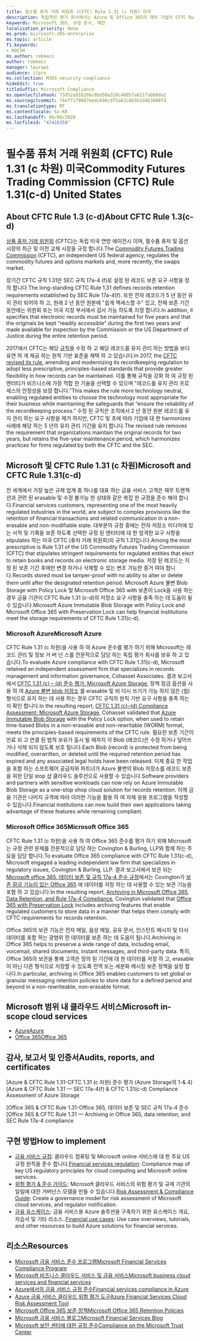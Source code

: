 ```yaml
---
title: 필수품 퓨처 거래 위원회 (CFTC) Rule 1.31 (c 차원) 미국
description: 독립적인 평가 회사에서는 Azure 및 Office 365이 재무 기업이 CFTC Rule 1.31 레코드 보존 및 불변의 저장소 요구 사항을 충족 하도록 도울 수 있음을 확인 했습니다.
keywords: Microsoft 365, 규정 준수, 제안
localization_priority: None
ms.prod: microsoft-365-enterprise
ms.topic: article
f1.keywords:
- NOCSH
ms.author: robmazz
author: robmazz
manager: laurawi
audience: itpro
ms.collection: M365-security-compliance
hideEdit: true
titleSuffix: Microsoft Compliance
ms.openlocfilehash: 73d52a91620bc0bd50a310c4085fa821fab80da2
ms.sourcegitcommit: 74ef7179887eedc696c975a82c865b2d4b3808fd
ms.translationtype: MT
ms.contentlocale: ko-KR
ms.lasthandoff: 09/09/2020
ms.locfileid: "47416358"
---
```

# <a name="commodity-futures-trading-commission-cftc-rule-131c-d-united-states"></a><span data-ttu-id="bde41-104">필수품 퓨처 거래 위원회 (CFTC) Rule 1.31 (c 차원) 미국</span><span class="sxs-lookup"><span data-stu-id="bde41-104">Commodity Futures Trading Commission (CFTC) Rule 1.31(c-d) United States</span></span>

## <a name="about-cftc-rule-13c-d"></a><span data-ttu-id="bde41-105">About CFTC Rule 1.3 (c-d)</span><span class="sxs-lookup"><span data-stu-id="bde41-105">About CFTC Rule 1.3(c-d)</span></span>

<span data-ttu-id="bde41-106">[상품 퓨처 거래 위원회](https://www.cftc.gov/) (CFTC)는 독립 미국 연방 에이전시 이며, 필수품 퓨처 및 옵션 시장의 최근 및 이전 교체 시장을 규정 합니다.</span><span class="sxs-lookup"><span data-stu-id="bde41-106">The [Commodity Futures Trading Commission](https://www.cftc.gov/) (CFTC), an independent US federal agency, regulates the commodity futures and options markets and, more recently, the swaps market.</span></span>  
  
<span data-ttu-id="bde41-107">장기간 CFTC 규칙 1.31은 SEC 규칙 17a-4 (f)로 설정 된 레코드 보존 요구 사항을 정의 합니다.</span><span class="sxs-lookup"><span data-stu-id="bde41-107">The long-standing CFTC Rule 1.31 defines records retention requirements established by SEC Rule 17a-4(f).</span></span> <span data-ttu-id="bde41-108">또한 전자 레코드가 5 년 동안 유지 관리 되어야 하 고, 원래 2 년 동안 원본에 "쉽게 액세스할 수" 있고, 전체 보존 기간 동안에는 위원회 또는 미국 지정 부서에서 검사 가능 하도록 지정 합니다.</span><span class="sxs-lookup"><span data-stu-id="bde41-108">In addition, it specifies that electronic records must be maintained for five years and that the originals be kept “readily accessible” during the first two years and made available for inspection by the Commission or the US Department of Justice during the entire retention period.</span></span>  
  
<span data-ttu-id="bde41-109">2017에서 CFTC는 해당 [규칙](https://www.cftc.gov/sites/default/files/idc/groups/public/@lrfederalregister/documents/file/2017-11014a.pdf)을 수정 하 고 해당 레코드를 유지 관리 하는 방법을 보다 유연 하 게 제공 하는 원칙 기반 표준을 채택 하 고 있습니다.</span><span class="sxs-lookup"><span data-stu-id="bde41-109">In 2017, the [CFTC revised its rule](https://www.cftc.gov/sites/default/files/idc/groups/public/@lrfederalregister/documents/file/2017-11014a.pdf), amending and modernizing its recordkeeping regulation to adopt less prescriptive, principles-based standards that provide greater flexibility in how records can be maintained.</span></span> <span data-ttu-id="bde41-110">이를 통해 규칙을 강화 하 여 규정 된 엔터티가 비즈니스에 가장 적합 한 기술을 선택할 수 있으며 "레코드를 유지 관리 프로세스의 안정성을 보장 합니다."</span><span class="sxs-lookup"><span data-stu-id="bde41-110">This makes the rule more technology neutral, enabling regulated entities to choose the technology most appropriate for their business while maintaining the safeguards that “ensure the reliability of the recordkeeping process.”</span></span> <span data-ttu-id="bde41-111">수정 된 규칙은 조직에서 2 년 동안 원본 레코드를 유지 관리 하는 요구 사항을 제거 하지만, CFTC 및 초에 따라 기업에 대 한 harmonizes 사례에 해당 하는 5 년의 유지 관리 기간을 유지 합니다.</span><span class="sxs-lookup"><span data-stu-id="bde41-111">The revised rule removes the requirement that organizations maintain the original records for two years, but retains the five-year maintenance period, which harmonizes practices for firms regulated by both the CFTC and the SEC.</span></span>

## <a name="microsoft-and-cftc-rule-131c-d"></a><span data-ttu-id="bde41-112">Microsoft 및 CFTC Rule 1.31 (c 차원)</span><span class="sxs-lookup"><span data-stu-id="bde41-112">Microsoft and CFTC Rule 1.31(c-d)</span></span>

<span data-ttu-id="bde41-113">전 세계에서 가장 높은 규제 업계 중 하나를 대표 하는 금융 서비스 고객은 재무 트랜잭션과 관련 된 erasable 및 수정 불가능 한 상태와 같은 복잡 한 규정을 준수 해야 합니다.</span><span class="sxs-lookup"><span data-stu-id="bde41-113">Financial services customers, representing one of the most heavily regulated industries in the world, are subject to complex provisions like the retention of financial transactions and related communication in a non-erasable and non-modifiable state.</span></span> <span data-ttu-id="bde41-114">대부분의 규정 중에는 전자 저장소 미디어에 있는 서적 및 기록을 보존 하도록 선택한 규정 된 엔터티에 대 한 엄격한 요구 사항을 stipulates 하는 미국 CFTC (퓨처 거래 위원회)의 규칙 1.31입니다.</span><span class="sxs-lookup"><span data-stu-id="bde41-114">Among the most prescriptive is Rule 1.31 of the US Commodity Futures Trading Commission (CFTC) that stipulates stringent requirements for regulated entities that elect to retain books and records on electronic storage media.</span></span> <span data-ttu-id="bde41-115">저장 된 레코드는 지정 된 보존 기간 후에만 변경 하거나 삭제할 수 있는 변조 가능한 증거 여야 합니다.</span><span class="sxs-lookup"><span data-stu-id="bde41-115">Records stored must be tamper-proof with no ability to alter or delete them until after the designated retention period.</span></span> <span data-ttu-id="bde41-116">Microsoft Azure 불변 Blob Storage with Policy Lock 및 Microsoft Office 365 with 보존이 Lock을 사용 하는 경우 금융 기관이 CFTC Rule 1.31 (c-d)의 저장소 요구 사항을 충족 하는 데 도움이 될 수 있습니다.</span><span class="sxs-lookup"><span data-stu-id="bde41-116">Microsoft Azure Immutable Blob Storage with Policy Lock and Microsoft Office 365 with Preservation Lock can help financial institutions meet the storage requirements of CFTC Rule 1.31(c-d).</span></span>

### <a name="microsoft-azure"></a><span data-ttu-id="bde41-117">Microsoft Azure</span><span class="sxs-lookup"><span data-stu-id="bde41-117">Microsoft Azure</span></span>

<span data-ttu-id="bde41-118">CFTC Rule 1.31 (c 차원)을 사용 하 여 Azure 준수를 평가 하기 위해 Microsoft는 레코드 관리 및 정보 거 버 넌 스를 전문적으로 담당 하는 독립 평가 회사를 보유 하 고 있습니다.</span><span class="sxs-lookup"><span data-stu-id="bde41-118">To evaluate Azure compliance with CFTC Rule 1.31(c-d), Microsoft retained an independent assessment firm that specializes in records management and information governance, Cohasset Associates.</span></span> <span data-ttu-id="bde41-119">결과 보고서에서 [CFTC 1.31 (c) – (d) 준수 평가: Microsoft Azure Storage](https://servicetrust.microsoft.com/ViewPage/MSComplianceGuide?command=Download&downloadType=Document&downloadId=19b08fd4-d276-43e8-9461-715981d0ea20&docTab=4ce99610-c9c0-11e7-8c2c-f908a777fa4d_GRC_Assessment_Reports), 정책 잠금 옵션을 사용 하 여 [Azure 불변 blob 저장소](https://docs.microsoft.com/azure/storage/blobs/storage-blob-immutable-storage) 를 erasable 및 비 다시 쓰기가 가능 하지 않은 (웜) 형식으로 유지 하는 데 사용 하는 경우 CFTC 규칙의 원칙 기반 요구 사항을 충족 하는지 확인 합니다.</span><span class="sxs-lookup"><span data-stu-id="bde41-119">In the resulting report, [CFTC 1.31 (c)–(d) Compliance Assessment: Microsoft Azure Storage](https://servicetrust.microsoft.com/ViewPage/MSComplianceGuide?command=Download&downloadType=Document&downloadId=19b08fd4-d276-43e8-9461-715981d0ea20&docTab=4ce99610-c9c0-11e7-8c2c-f908a777fa4d_GRC_Assessment_Reports), Cohasset validated that [Azure Immutable Blob Storage](https://docs.microsoft.com/azure/storage/blobs/storage-blob-immutable-storage) with the Policy Lock option, when used to retain time-based Blobs in a non-erasable and non-rewritable (WORM) format, meets the principles-based requirements of the CFTC rule.</span></span> <span data-ttu-id="bde41-120">필요한 보존 기간이 만료 되 고 연결 된 법적 보유가 출시 될 때까지 각 Blob (레코드)은 수정 하거나 덮어쓰거나 삭제 되지 않도록 보호 됩니다.</span><span class="sxs-lookup"><span data-stu-id="bde41-120">Each Blob (record) is protected from being modified, overwritten, or deleted until the required retention period has expired and any associated legal holds have been released.</span></span> <span data-ttu-id="bde41-121">이제 중요 한 작업을 포함 하는 소프트웨어 공급자와 파트너가 Azure 불변의 Blob 저장소를 레코드 보존을 위한 단일 stop 샵 클라우드 솔루션으로 사용할 수 있습니다.</span><span class="sxs-lookup"><span data-stu-id="bde41-121">Software providers and partners with sensitive workloads can now rely on Azure Immutable Blob Storage as a one-stop shop cloud solution for records retention.</span></span> <span data-ttu-id="bde41-122">이제 금융 기관은 나머지 규격에 따라 이러한 기능을 활용 하 여 자체 응용 프로그램을 작성할 수 있습니다.</span><span class="sxs-lookup"><span data-stu-id="bde41-122">Financial institutions can now build their own applications taking advantage of these features while remaining compliant.</span></span>

### <a name="microsoft-office-365"></a><span data-ttu-id="bde41-123">Microsoft Office 365</span><span class="sxs-lookup"><span data-stu-id="bde41-123">Microsoft Office 365</span></span>

<span data-ttu-id="bde41-124">CFTC Rule 1.31 (c 차원)을 사용 하 여 Office 365 준수를 평가 하기 위해 Microsoft는 규정 관련 문제를 전문적으로 담당 하는 Covington & Burling, LLP와 함께 하는 주요을 담당 합니다.</span><span class="sxs-lookup"><span data-stu-id="bde41-124">To evaluate Office 365 compliance with CFTC Rule 1.31(c-d), Microsoft engaged a leading independent law firm that specializes in regulatory issues, Covington & Burling, LLP.</span></span> <span data-ttu-id="bde41-125">결과 보고서에서 보관 되는 [Microsoft office 365, 데이터 보존 및 규칙 17a-4 준수 규정](https://go.microsoft.com/fwlink/?linkid=830440)에서는 Covington가 [보존 잠금 기능이 있는 Office 365](retention.md#use-preservation-lock-to-comply-with-regulatory-requirements) 에 데이터를 저장 하는 데 사용할 수 있는 보관 기능을 포함 하 고 있습니다.</span><span class="sxs-lookup"><span data-stu-id="bde41-125">In the resulting report, [Archiving in Microsoft Office 365, Data Retention, and Rule 17a-4 Compliance](https://go.microsoft.com/fwlink/?linkid=830440), Covington validated that [Office 365 with Preservation Lock](retention.md#use-preservation-lock-to-comply-with-regulatory-requirements) includes archiving features that enable regulated customers to store data in a manner that helps them comply with CFTC requirements for records retention.</span></span>

<span data-ttu-id="bde41-126">Office 365의 보관 기능은 전자 메일, 음성 메일, 공유 문서, 인스턴트 메시지 및 타사 데이터를 포함 하는 광범위 한 데이터를 보존 하는 데 도움이 됩니다.</span><span class="sxs-lookup"><span data-stu-id="bde41-126">Archiving in Office 365 helps to preserve a wide range of data, including email, voicemail, shared documents, instant messages, and third-party data.</span></span> <span data-ttu-id="bde41-127">특히, Office 365의 보관을 통해 고객은 정의 된 기간에 대 한 데이터를 저장 하 고, erasable이 아닌 다른 형식으로 저장할 수 있도록 전역 또는 세분화 메시징 보존 정책을 설정 합니다.</span><span class="sxs-lookup"><span data-stu-id="bde41-127">In particular, archiving in Office 365 enables customers to set global or granular messaging retention policies to store data for a defined period and beyond in a non-rewriteable, non-erasable format.</span></span>

## <a name="microsoft-in-scope-cloud-services"></a><span data-ttu-id="bde41-128">Microsoft 범위 내 클라우드 서비스</span><span class="sxs-lookup"><span data-stu-id="bde41-128">Microsoft in-scope cloud services</span></span>

- [<span data-ttu-id="bde41-129">Azure</span><span class="sxs-lookup"><span data-stu-id="bde41-129">Azure</span></span>](https://aka.ms/AzureCompliance)
- [<span data-ttu-id="bde41-130">Office 365</span><span class="sxs-lookup"><span data-stu-id="bde41-130">Office 365</span></span>](https://aka.ms/o365-compliance-framework)

## <a name="audits-reports-and-certificates"></a><span data-ttu-id="bde41-131">감사, 보고서 및 인증서</span><span class="sxs-lookup"><span data-stu-id="bde41-131">Audits, reports, and certificates</span></span>

<span data-ttu-id="bde41-132">[Azure & CFTC Rule 1.31-CFTC 1.31 (c 차원) 준수 평가 (Azure Storage의 1-& 4)</span><span class="sxs-lookup"><span data-stu-id="bde41-132">[Azure & CFTC Rule 1.31 — SEC 17a-4(f) & CFTC 1.31(c-d) Compliance Assessment of Azure Storage</span></span>

<span data-ttu-id="bde41-133">[Office 365 & CFTC Rule 1.31-Office 365, 데이터 보존 및 SEC 규칙 17a-4 준수</span><span class="sxs-lookup"><span data-stu-id="bde41-133">[Office 365 & CFTC Rule 1.31 — Archiving in Office 365, data retention, and SEC Rule 17a-4 compliance</span></span>

## <a name="how-to-implement"></a><span data-ttu-id="bde41-134">구현 방법</span><span class="sxs-lookup"><span data-stu-id="bde41-134">How to implement</span></span>

- <span data-ttu-id="bde41-135">[금융 서비스 규정](https://servicetrust.microsoft.com/ViewPage/TrustDocuments?command=Download&downloadType=Document&downloadId=5b483567-00b0-4d86-96ae-ee887dadb61c&docTab=6d000410-c9e9-11e7-9a91-892aae8839ad_Compliance_Guides): 클라우드 컴퓨팅 및 Microsoft online 서비스에 대 한 주요 US 규정 원칙을 준수 합니다.</span><span class="sxs-lookup"><span data-stu-id="bde41-135">[Financial services regulation](https://servicetrust.microsoft.com/ViewPage/TrustDocuments?command=Download&downloadType=Document&downloadId=5b483567-00b0-4d86-96ae-ee887dadb61c&docTab=6d000410-c9e9-11e7-9a91-892aae8839ad_Compliance_Guides): Compliance map of key US regulatory principles for cloud computing and Microsoft online services.</span></span>
- <span data-ttu-id="bde41-136">[위험 평가 & 준수 가이드](https://aka.ms/RiskGovernanceGuide): Microsoft 클라우드 서비스의 위험 평가 및 규제 기관의 알림에 대한 거버넌스 모델을 만들 수 있습니다.</span><span class="sxs-lookup"><span data-stu-id="bde41-136">[Risk Assessment & Compliance Guide](https://aka.ms/RiskGovernanceGuide): Create a governance model for risk assessment of Microsoft cloud services, and regulator notification.</span></span>
- <span data-ttu-id="bde41-137">[금융 유스케이스](https://docs.microsoft.com/azure/industry/financial/): 금융 서비스용 Azure 솔루션을 구축하기 위한 유스케이스 개요, 자습서 및 기타 리소스..</span><span class="sxs-lookup"><span data-stu-id="bde41-137">[Financial use cases](https://docs.microsoft.com/azure/industry/financial/): Use case overviews, tutorials, and other resources to build Azure solutions for financial services.</span></span>

## <a name="resources"></a><span data-ttu-id="bde41-138">리소스</span><span class="sxs-lookup"><span data-stu-id="bde41-138">Resources</span></span>

- [<span data-ttu-id="bde41-139">Microsoft 금융 서비스 준수 프로그램</span><span class="sxs-lookup"><span data-stu-id="bde41-139">Microsoft Financial Services Compliance Program</span></span>](https://aka.ms/FSCP-Print)
- [<span data-ttu-id="bde41-140">Microsoft 비즈니스 클라우드 서비스 및 금융 서비스</span><span class="sxs-lookup"><span data-stu-id="bde41-140">Microsoft business cloud services and financial services</span></span>](https://www.microsoft.com/trustcenter/cloudservices/financialservices)
- [<span data-ttu-id="bde41-141">Azure에서의 금융 서비스 규정 준수</span><span class="sxs-lookup"><span data-stu-id="bde41-141">Financial services compliance in Azure</span></span>](https://azure.microsoft.com/resources/videos/azurecon-2015-financial-services-compliance-in-azure/)
- [<span data-ttu-id="bde41-142">Azure 금융 서비스 클라우드 위험 평가 도구</span><span class="sxs-lookup"><span data-stu-id="bde41-142">Azure Financial Services Cloud Risk Assessment Tool</span></span>](https://aka.ms/FFIEC-CSDT)
- [<span data-ttu-id="bde41-143">Microsoft Office 365 보존 정책</span><span class="sxs-lookup"><span data-stu-id="bde41-143">Microsoft Office 365 Retention Policies</span></span>](https://docs.microsoft.com/office365/securitycompliance/retention-policies)
- [<span data-ttu-id="bde41-144">Microsoft 금융 서비스 블로그</span><span class="sxs-lookup"><span data-stu-id="bde41-144">Microsoft Financial Services Blog</span></span>](https://techcommunity.microsoft.com/t5/Financial-Services-Blog/bg-p/FinancialServicesBlog)
- [<span data-ttu-id="bde41-145">Microsoft 보안 센터에 대한 규정 준수</span><span class="sxs-lookup"><span data-stu-id="bde41-145">Compliance on the Microsoft Trust Center</span></span>](https://www.microsoft.com/trust-center/compliance/compliance-overview)
